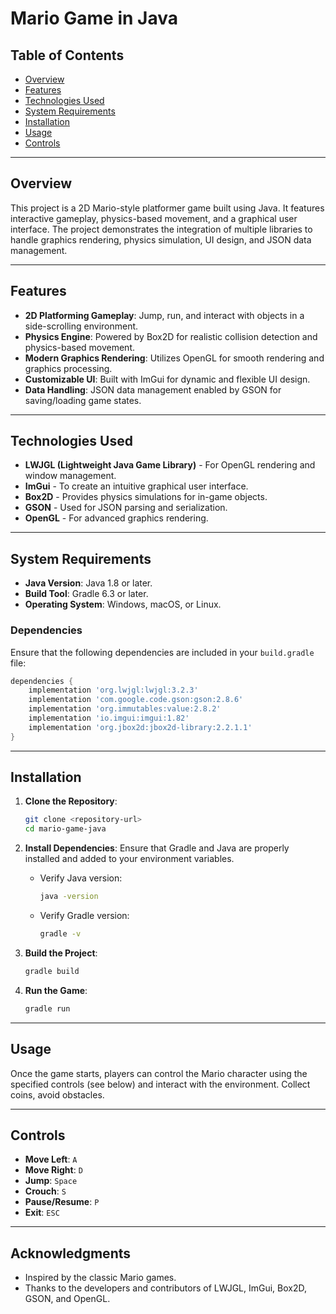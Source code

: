 # Mario Game in Java

## Table of Contents
- [Overview](#overview)
- [Features](#features)
- [Technologies Used](#technologies-used)
- [System Requirements](#system-requirements)
- [Installation](#installation)
- [Usage](#usage)
- [Controls](#controls)


---

## Overview
This project is a 2D Mario-style platformer game built using Java. It features interactive gameplay, physics-based movement, and a graphical user interface. The project demonstrates the integration of multiple libraries to handle graphics rendering, physics simulation, UI design, and JSON data management.

---

## Features
- **2D Platforming Gameplay**: Jump, run, and interact with objects in a side-scrolling environment.
- **Physics Engine**: Powered by Box2D for realistic collision detection and physics-based movement.
- **Modern Graphics Rendering**: Utilizes OpenGL for smooth rendering and graphics processing.
- **Customizable UI**: Built with ImGui for dynamic and flexible UI design.
- **Data Handling**: JSON data management enabled by GSON for saving/loading game states.

---

## Technologies Used
- **LWJGL (Lightweight Java Game Library)** - For OpenGL rendering and window management.
- **ImGui** - To create an intuitive graphical user interface.
- **Box2D** - Provides physics simulations for in-game objects.
- **GSON** - Used for JSON parsing and serialization.
- **OpenGL** - For advanced graphics rendering.

---

## System Requirements
- **Java Version**: Java 1.8 or later.
- **Build Tool**: Gradle 6.3 or later.
- **Operating System**: Windows, macOS, or Linux.

### Dependencies
Ensure that the following dependencies are included in your `build.gradle` file:
```gradle
dependencies {
    implementation 'org.lwjgl:lwjgl:3.2.3'
    implementation 'com.google.code.gson:gson:2.8.6'
    implementation 'org.immutables:value:2.8.2'
    implementation 'io.imgui:imgui:1.82'
    implementation 'org.jbox2d:jbox2d-library:2.2.1.1'
}
```

---

## Installation

1. **Clone the Repository**:
   ```bash
   git clone <repository-url>
   cd mario-game-java
   ```
2. **Install Dependencies**:
   Ensure that Gradle and Java are properly installed and added to your environment variables.

   - Verify Java version:
     ```bash
     java -version
     ```
   - Verify Gradle version:
     ```bash
     gradle -v
     ```
3. **Build the Project**:
   ```bash
   gradle build
   ```
4. **Run the Game**:
   ```bash
   gradle run
   ```

---

## Usage
Once the game starts, players can control the Mario character using the specified controls (see below) and interact with the environment. Collect coins, avoid obstacles.

---

## Controls
- **Move Left**: `A`
- **Move Right**: `D`
- **Jump**: `Space`
- **Crouch**: `S`
- **Pause/Resume**: `P`
- **Exit**: `ESC`

---


## Acknowledgments
- Inspired by the classic Mario games.
- Thanks to the developers and contributors of LWJGL, ImGui, Box2D, GSON, and OpenGL.


